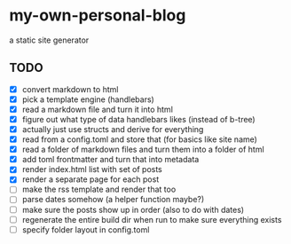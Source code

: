 # my-own-personal-blog

a static site generator

## TODO

- [x] convert markdown to html
- [x] pick a template engine (handlebars)
- [x] read a markdown file and turn it into html
- [x] figure out what type of data handlebars likes (instead of b-tree)
- [x] actually just use structs and derive for everything
- [x] read from a config.toml and store that (for basics like site name)
- [x] read a folder of markdown files and turn them into a folder of html
- [x] add toml frontmatter and turn that into metadata
- [x] render index.html list with set of posts
- [x] render a separate page for each post
- [ ] make the rss template and render that too
- [ ] parse dates somehow (a helper function maybe?)
- [ ] make sure the posts show up in order (also to do with dates)
- [ ] regenerate the entire build dir when run to make sure everything exists
- [ ] specify folder layout in config.toml
